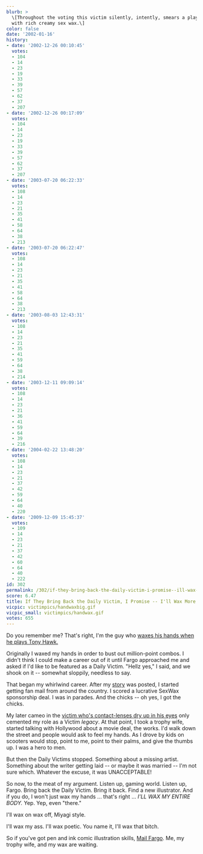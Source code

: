 ```yaml
---
blurb: >
  \[Throughout the voting this victim silently, intently, smears a playstation 2 controller
  with rich creamy sex wax.\]
color: false
date: '2002-01-16'
history:
- date: '2002-12-26 00:10:45'
  votes:
  - 104
  - 14
  - 23
  - 19
  - 33
  - 39
  - 57
  - 62
  - 37
  - 207
- date: '2002-12-26 00:17:09'
  votes:
  - 104
  - 14
  - 23
  - 19
  - 33
  - 39
  - 57
  - 62
  - 37
  - 207
- date: '2003-07-20 06:22:33'
  votes:
  - 108
  - 14
  - 23
  - 21
  - 35
  - 41
  - 58
  - 64
  - 38
  - 213
- date: '2003-07-20 06:22:47'
  votes:
  - 108
  - 14
  - 23
  - 21
  - 35
  - 41
  - 58
  - 64
  - 38
  - 213
- date: '2003-08-03 12:43:31'
  votes:
  - 108
  - 14
  - 23
  - 21
  - 35
  - 41
  - 59
  - 64
  - 38
  - 214
- date: '2003-12-11 09:09:14'
  votes:
  - 108
  - 14
  - 23
  - 21
  - 36
  - 41
  - 59
  - 64
  - 39
  - 216
- date: '2004-02-22 13:48:20'
  votes:
  - 108
  - 14
  - 23
  - 21
  - 37
  - 42
  - 59
  - 64
  - 40
  - 220
- date: '2009-12-09 15:45:37'
  votes:
  - 109
  - 14
  - 23
  - 21
  - 37
  - 42
  - 60
  - 64
  - 40
  - 222
id: 302
permalink: /302/if-they-bring-back-the-daily-victim-i-promise--ill-wax-more-than-my-hands/
score: 6.47
title: If They Bring Back the Daily Victim, I Promise -- I'll Wax More than My Hands
vicpic: victimpics/handwaxbig.gif
vicpic_small: victimpics/handwax.gif
votes: 655
---
```


Do you remember me? That's right, I'm the guy who [waxes his hands when
he plays Tony Hawk.](@/victim/147.md)

Originally I waxed my hands in order to bust out million-point combos. I
didn't think I could make a career out of it until Fargo approached me
and asked if I'd like to be featured as a Daily Victim. "Hellz yes," I
said, and we shook on it -- somewhat sloppily, needless to say.

That began my whirlwind career. After my [story](@/victim/147.md) was
posted, I started getting fan mail from around the country. I scored a
lucrative SexWax sponsorship deal. I was in parades. And the chicks --
oh yes, I got the chicks.

My later cameo in the [victim who's contact-lenses dry up in his
eyes](@/victim/170.md) only cemented my role as a Victim *legacy*. At
that point, I took a trophy wife, started talking with Hollywood about a
movie deal, the works. I'd walk down the street and people would ask to
feel my hands. As I drove by kids on scooters would stop, point to me,
point to their palms, and give the thumbs up. I was a hero to men.

But then the Daily Victims stopped. Something about a missing artist.
Something about the writer getting laid -- or maybe it was married --
I'm not sure which. Whatever the excuse, it was UNACCEPTABLE!

So now, to the meat of my argument. Listen up, gaming world. Listen up,
Fargo. Bring back the Daily Victim. Bring it back. Find a new
illustrator. And if you do, I won't just wax my hands ... that's right
... *I'LL WAX MY ENTIRE BODY.* Yep. Yep, even "there."

I'll wax on wax off, Miyagi style.

I'll wax my ass. I'll wax poetic. You name it, I'll wax that bitch.

So if you've got pen and ink comic illustration skills, [Mail
Fargo](mailto:fargo@gamespy.com). Me, my trophy wife, and my wax are
waiting.